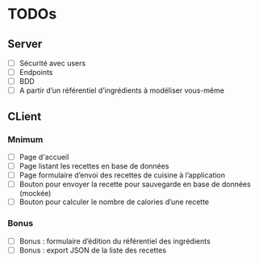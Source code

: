 # TODOs
## Server
- [ ] Sécurité avec users
- [ ] Endpoints
- [ ] BDD
- [ ] A partir d’un référentiel d’ingrédients à modéliser vous-même
## CLient
### Mnimum
- [ ] Page d'accueil
- [ ] Page listant les recettes en base de données
- [ ] Page formulaire d’envoi des recettes de cuisine à l’application
- [ ] Bouton pour envoyer la recette pour sauvegarde en base de données (mockée)
- [ ] Bouton pour calculer le nombre de calories d’une recette

### Bonus
- [ ] Bonus : formulaire d’édition du référentiel des ingrédients
- [ ] Bonus : export JSON de la liste des recettes
